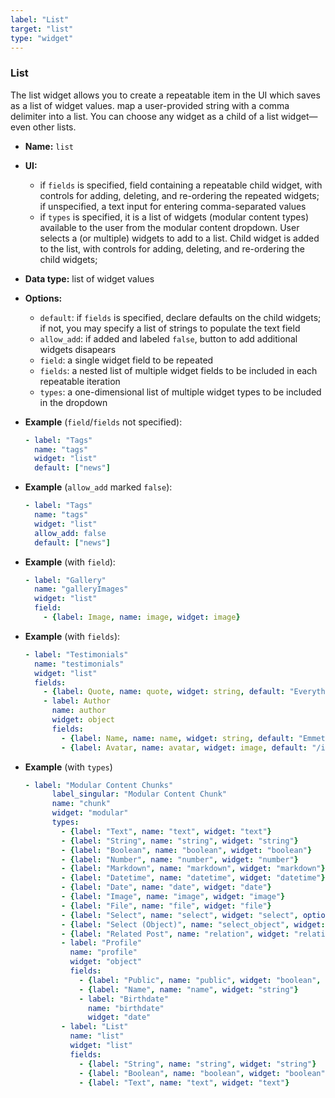 ```yaml
---
label: "List"
target: "list"
type: "widget"
---
```


### List

The list widget allows you to create a repeatable item in the UI which saves as a list of widget values. map a user-provided string with a comma delimiter into a list. You can choose any widget as a child of a list widget—even other lists.

* **Name:** `list`
* **UI:**
  * if `fields` is specified, field containing a repeatable child widget, with controls for adding, deleting, and re-ordering the repeated widgets; if unspecified, a text input for entering comma-separated values
  * if `types` is specified, it is a list of widgets (modular content types) available to the user from the modular content dropdown. User selects a (or multiple) widgets to add to a list. Child widget is added to the list, with controls for adding, deleting, and re-ordering the child widgets;
* **Data type:** list of widget values
* **Options:**
  * `default`: if `fields` is specified, declare defaults on the child widgets; if not, you may specify a list of strings to populate the text field
  * `allow_add`: if added and labeled `false`, button to add additional widgets disapears
  * `field`: a single widget field to be repeated
  * `fields`: a nested list of multiple widget fields to be included in each repeatable iteration
  * `types`: a one-dimensional list of multiple widget types to be included in the dropdown

* **Example** (`field`/`fields` not specified):

  ```yaml
  - label: "Tags"
    name: "tags"
    widget: "list"
    default: ["news"]
  ```

- **Example** (`allow_add` marked `false`):

  ```yaml
  - label: "Tags"
    name: "tags"
    widget: "list"
    allow_add: false
    default: ["news"]
  ```

- **Example** (with `field`):

  ```yaml
  - label: "Gallery"
    name: "galleryImages"
    widget: "list"
    field:
      - {label: Image, name: image, widget: image}
  ```

* **Example** (with `fields`):

  ```yaml
  - label: "Testimonials"
    name: "testimonials"
    widget: "list"
    fields:
      - {label: Quote, name: quote, widget: string, default: "Everything is awesome!"}
      - label: Author
        name: author
        widget: object
        fields:
          - {label: Name, name: name, widget: string, default: "Emmet"}
          - {label: Avatar, name: avatar, widget: image, default: "/img/emmet.jpg"}
  ```

* **Example** (with `types`)

  ```yaml
  - label: "Modular Content Chunks"
        label_singular: "Modular Content Chunk"
        name: "chunk"
        widget: "modular"
        types:
          - {label: "Text", name: "text", widget: "text"}
          - {label: "String", name: "string", widget: "string"}
          - {label: "Boolean", name: "boolean", widget: "boolean"}
          - {label: "Number", name: "number", widget: "number"}
          - {label: "Markdown", name: "markdown", widget: "markdown"}
          - {label: "Datetime", name: "datetime", widget: "datetime"}
          - {label: "Date", name: "date", widget: "date"}
          - {label: "Image", name: "image", widget: "image"}
          - {label: "File", name: "file", widget: "file"}
          - {label: "Select", name: "select", widget: "select", options: ["a", "b", "c"]}
          - {label: "Select (Object)", name: "select_object", widget: "select", options: [{ label: "Chicago", value: "ORD" },{ label: "Paris", value: "CDG" },{ label: "Tokyo", value: "HND" }]}
          - {label: "Related Post", name: "relation", widget: "relationKitchenSinkPost", collection: "posts", searchFields: ["title", "body"], valueField: "title"}
          - label: "Profile"
            name: "profile"
            widget: "object"
            fields:
              - {label: "Public", name: "public", widget: "boolean", default: true}
              - {label: "Name", name: "name", widget: "string"}
              - label: "Birthdate"
                name: "birthdate"
                widget: "date"
          - label: "List"
            name: "list"
            widget: "list"
            fields:
              - {label: "String", name: "string", widget: "string"}
              - {label: "Boolean", name: "boolean", widget: "boolean"}
              - {label: "Text", name: "text", widget: "text"}
  ```
